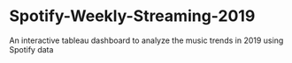 # Spotify-Weekly-Streaming-2019
An interactive tableau dashboard to analyze the music trends in 2019 using Spotify data
